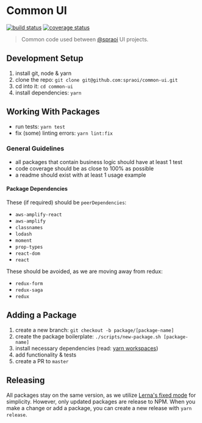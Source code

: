 # Common UI

[![build status](https://travis-ci.org/spraoi/common-ui.svg?branch=master)](https://travis-ci.org/spraoi/common-ui/)
[![coverage status](https://coveralls.io/repos/github/spraoi/common-ui/badge.svg?branch=master)](https://coveralls.io/github/spraoi/common-ui/)

> Common code used between [@spraoi](https://github.com/spraoi/) UI projects.

## Development Setup

1. install git, node & yarn
2. clone the repo: `git clone git@github.com:spraoi/common-ui.git`
3. cd into it: `cd common-ui`
4. install dependencies: `yarn`

## Working With Packages

- run tests: `yarn test`
- fix (some) linting errors: `yarn lint:fix`

### General Guidelines

- all packages that contain business logic should have at least 1 test
- code coverage should be as close to 100% as possible
- a readme should exist with at least 1 usage example

#### Package Dependencies

These (if required) should be `peerDependencies`:

- `aws-amplify-react`
- `aws-amplify`
- `classnames`
- `lodash`
- `moment`
- `prop-types`
- `react-dom`
- `react`

These should be avoided, as we are moving away from redux:

- `redux-form`
- `redux-saga`
- `redux`

## Adding a Package

1. create a new branch: `git checkout -b package/[package-name]`
2. create the package boilerplate: `./scripts/new-package.sh [package-name]`
3. install necessary dependencies (read: [yarn workspaces](https://yarnpkg.com/lang/en/docs/workspaces/))
4. add functionality & tests
5. create a PR to `master`

## Releasing

All packages stay on the same version, as we utilize [Lerna's fixed mode](https://github.com/lerna/lerna#fixedlocked-mode-default) for simplicity. However, only updated packages are release to NPM. When you make a change or add a package, you can create a new release with `yarn release`.
